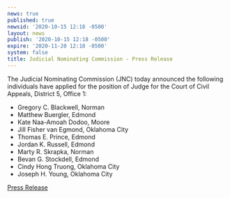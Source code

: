 ```yaml
---
news: true
published: true
newsid: '2020-10-15 12:18 -0500'
layout: news
publish: '2020-10-15 12:18 -0500'
expire: '2020-11-20 12:18 -0500'
system: false
title: Judicial Nominating Commission - Press Release
---
```

The Judicial Nominating Commission (JNC) today announced the following individuals have applied for the position of Judge for the Court of Civil Appeals, District 5, Office 1:

- Gregory C. Blackwell, Norman
- Matthew Buergler, Edmond
- Kate Naa-Amoah Dodoo, Moore
- Jill Fisher van Egmond, Oklahoma City
- Thomas E. Prince, Edmond
- Jordan K. Russell, Edmond
- Marty R. Skrapka, Norman
- Bevan G. Stockdell, Edmond
- Cindy Hong Truong, Oklahoma City
- Joseph H. Young, Oklahoma City

[Press Release](http://www.oscn.net/images/news/jnc-press-release-coca-applicants-20201015.pdf)